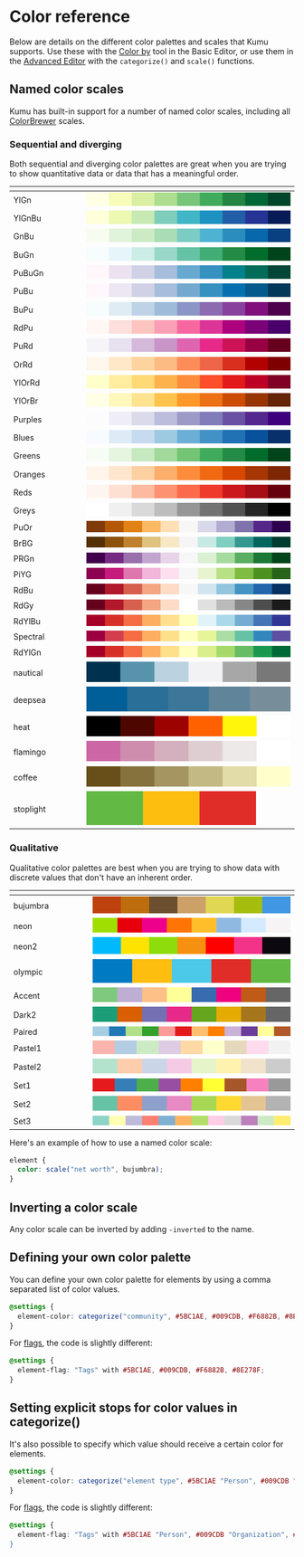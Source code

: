 # Color reference

Below are details on the different color palettes and scales that Kumu supports. Use these with the [Color by](../../guides/decorate.md#color-by) tool in the Basic Editor, or use them in the [Advanced Editor](../../guides/decorate.md#decorate-in-the-advanced-editor) with the `categorize()` and `scale()` functions.

## Named color scales

Kumu has built-in support for a number of named color scales, including all [ColorBrewer](http://bl.ocks.org/mbostock/5577023) scales.

### Sequential and diverging

Both sequential and diverging color palettes are great when you are trying to show quantitative data or data that has a meaningful order.

<table><thead><tr><th width="115.00000000000003"></th><th></th></tr></thead><tbody><tr><td>YlGn</td><td><img src="../../images/colors/ylgn.svg" alt="YlGn" data-size="line"></td></tr><tr><td>YlGnBu</td><td><img src="../../images/colors/ylgnbu.svg" alt="YlGnBu" data-size="line"></td></tr><tr><td>GnBu</td><td><img src="../../images/colors/gnbu.svg" alt="GnBu" data-size="line"></td></tr><tr><td>BuGn</td><td><img src="../../images/colors/bugn.svg" alt="BuGn" data-size="line"></td></tr><tr><td>PuBuGn</td><td><img src="../../images/colors/pubugn.svg" alt="PuBuGn" data-size="line"></td></tr><tr><td>PuBu</td><td><img src="../../images/colors/pubu.svg" alt="PuBu" data-size="line"></td></tr><tr><td>BuPu</td><td><img src="../../images/colors/bupu.svg" alt="BuPu" data-size="line"></td></tr><tr><td>RdPu</td><td><img src="../../images/colors/rdpu.svg" alt="RdPu" data-size="line"></td></tr><tr><td>PuRd</td><td><img src="../../images/colors/purd.svg" alt="PuRd" data-size="line"></td></tr><tr><td>OrRd</td><td><img src="../../images/colors/orrd.svg" alt="OrRd" data-size="line"></td></tr><tr><td>YlOrRd</td><td><img src="../../images/colors/ylorrd.svg" alt="YlOrRd" data-size="line"></td></tr><tr><td>YlOrBr</td><td><img src="../../images/colors/ylorbr.svg" alt="YlOrBr" data-size="line"></td></tr><tr><td>Purples</td><td><img src="../../images/colors/purples.svg" alt="Purples" data-size="line"></td></tr><tr><td>Blues</td><td><img src="../../images/colors/blues.svg" alt="Blues" data-size="line"></td></tr><tr><td>Greens</td><td><img src="../../images/colors/greens.svg" alt="Greens" data-size="line"></td></tr><tr><td>Oranges</td><td><img src="../../images/colors/oranges.svg" alt="Oranges" data-size="line"></td></tr><tr><td>Reds</td><td><img src="../../images/colors/reds.svg" alt="Reds" data-size="line"></td></tr><tr><td>Greys</td><td><img src="../../images/colors/greys.svg" alt="Greys" data-size="line"></td></tr><tr><td>PuOr</td><td><img src="../../images/colors/puor.svg" alt="PuOr" data-size="line"></td></tr><tr><td>BrBG</td><td><img src="../../images/colors/brbg.svg" alt="BrBG" data-size="line"></td></tr><tr><td>PRGn</td><td><img src="../../images/colors/prgn.svg" alt="PRGn" data-size="line"></td></tr><tr><td>PiYG</td><td><img src="../../images/colors/piyg.svg" alt="PiYG" data-size="line"></td></tr><tr><td>RdBu</td><td><img src="../../images/colors/rdbu.svg" alt="RdBu" data-size="line"></td></tr><tr><td>RdGy</td><td><img src="../../images/colors/rdgy.svg" alt="RdGy" data-size="line"></td></tr><tr><td>RdYlBu</td><td><img src="../../images/colors/rdylbu.svg" alt="RdYlBu" data-size="line"></td></tr><tr><td>Spectral</td><td><img src="../../images/colors/spectral.svg" alt="Spectral" data-size="line"></td></tr><tr><td>RdYlGn</td><td><img src="../../images/colors/rdylgn.svg" alt="RdYlGn" data-size="line"></td></tr><tr><td>nautical</td><td><img src="../../images/colors/nautical.svg" alt="nautical" data-size="line"></td></tr><tr><td>deepsea</td><td><img src="../../images/colors/deepsea.svg" alt="deepsea" data-size="line"></td></tr><tr><td>heat</td><td><img src="../../images/colors/heat.svg" alt="heat" data-size="line"></td></tr><tr><td>flamingo</td><td><img src="../../images/colors/flamingo.svg" alt="flamingo" data-size="line"></td></tr><tr><td>coffee</td><td><img src="../../images/colors/coffee.svg" alt="coffee" data-size="line"></td></tr><tr><td>stoplight</td><td><img src="../../images/colors/stoplight.svg" alt="stoplight" data-size="line"></td></tr></tbody></table>

### Qualitative

Qualitative color palettes are best when you are trying to show data with discrete values that don't have an inherent order.

<table><thead><tr><th width="126.00000000000003"></th><th></th></tr></thead><tbody><tr><td>bujumbra</td><td><img src="../../images/colors/bujumbra.svg" alt="bujumbra" data-size="line"></td></tr><tr><td>neon</td><td><img src="../../images/colors/neon.svg" alt="neon" data-size="line"></td></tr><tr><td>neon2</td><td><img src="../../images/colors/neon2.svg" alt="neon2" data-size="line"></td></tr><tr><td>olympic</td><td><img src="../../images/colors/olympic.svg" alt="olympic" data-size="line"></td></tr><tr><td>Accent</td><td><img src="../../images/colors/accent.svg" alt="Accent" data-size="line"></td></tr><tr><td>Dark2</td><td><img src="../../images/colors/dark2.svg" alt="Dark2" data-size="line"></td></tr><tr><td>Paired</td><td><img src="../../images/colors/paired.svg" alt="Paired" data-size="line"></td></tr><tr><td>Pastel1</td><td><img src="../../images/colors/pastel1.svg" alt="Pastel1" data-size="line"></td></tr><tr><td>Pastel2</td><td><img src="../../images/colors/pastel2.svg" alt="Pastel2" data-size="line"></td></tr><tr><td>Set1</td><td><img src="../../images/colors/set1.svg" alt="Set1" data-size="line"></td></tr><tr><td>Set2</td><td><img src="../../images/colors/set2.svg" alt="Set2" data-size="line"></td></tr><tr><td>Set3</td><td><img src="../../images/colors/set3.svg" alt="Set3" data-size="line"></td></tr></tbody></table>

Here's an example of how to use a named color scale:

```scss
element {
  color: scale("net worth", bujumbra);
}
```

## Inverting a color scale

Any color scale can be inverted by adding `-inverted` to the name.

## Defining your own color palette

You can define your own color palette for elements by using a comma separated list of color values.

```scss
@settings {
  element-color: categorize("community", #5BC1AE, #009CDB, #F6882B, #8E278F);
}
```

For [flags](../../guides/flags.md), the code is slightly different:

```scss
@settings {
  element-flag: "Tags" with #5BC1AE, #009CDB, #F6882B, #8E278F;
}
```

## Setting explicit stops for color values in categorize()

It's also possible to specify which value should receive a certain color for elements.

```scss
@settings {
  element-color: categorize("element type", #5BC1AE "Person", #009CDB "Organization", #F6882B "Region");
}
```

For [flags](../../guides/flags.md), the code is slightly different:

```scss
@settings {
  element-flag: "Tags" with #5BC1AE "Person", #009CDB "Organization", #F6882B "Region;
}
```
